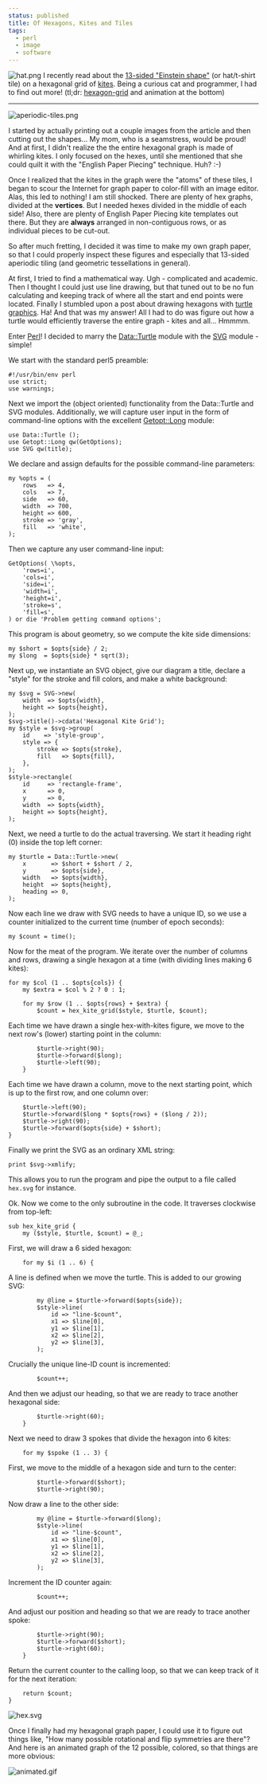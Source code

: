```yaml
---                                                                                                                                                                          
status: published
title: Of Hexagons, Kites and Tiles
tags:
  - perl
  - image
  - software
---
```


![hat.png](hat.png)
I recently read about the [13-sided "Einstein shape"](https://www.scientificamerican.com/article/newfound-mathematical-einstein-shape-creates-a-never-repeating-pattern/) (or hat/t-shirt tile) on a hexagonal grid of [kites](https://en.wikipedia.org/wiki/Kite_(geometry)). Being a curious cat and programmer, I had to find out more! (tl;dr: [hexagon-grid](https://github.com/ology/Graphics/blob/master/hexagon-grid) and animation at the bottom)

---

![aperiodic-tiles.png](aperiodic-tiles.png)

I started by actually printing out a couple images from the article and then cutting out the shapes... My mom, who is a seamstress, would be proud! And at first, I didn't realize the the entire hexagonal graph is made of whirling kites. I only focused on the hexes, until she mentioned that she could quilt it with the "English Paper Piecing" technique. Huh? :-)

Once I realized that the kites in the graph were the "atoms" of these tiles, I began to scour the Internet for graph paper to color-fill with an image editor. Alas, this led to nothing! I am still shocked. There are plenty of hex graphs, divided at the **vertices**. But I needed hexes divided in the middle of each side! Also, there are plenty of English Paper Piecing kite templates out there. But they are **always** arranged in non-contiguous rows, or as individual pieces to be cut-out.

So after much fretting, I decided it was time to make my own graph paper, so that I could properly inspect these figures and especially that 13-sided aperiodic tiling (and geometric tessellations in general).

At first, I tried to find a mathematical way. Ugh - complicated and academic. Then I thought I could just use line drawing, but that tuned out to be no fun calculating and keeping track of where all the start and end points were located. Finally I stumbled upon a post about drawing hexagons with [turtle graphics](https://en.wikipedia.org/wiki/Turtle_graphics). Ha! And that was my answer! All I had to do was figure out how a turtle would efficiently traverse the entire graph - kites and all... Hmmmm.

Enter [Perl](https://www.perl.org/)! I decided to marry the [Data::Turtle](https://metacpan.org/pod/Data::Turtle) module with the [SVG](https://metacpan.org/pod/SVG) module - simple!

We start with the standard perl5 preamble:

    #!/usr/bin/env perl
    use strict;
    use warnings;

Next we import the (object oriented) functionality from the Data::Turtle and SVG modules. Additionally, we will capture user input in the form of command-line options with the excellent [Getopt::Long](https://metacpan.org/pod/Getopt::Long) module:

    use Data::Turtle ();
    use Getopt::Long qw(GetOptions);
    use SVG qw(title);

We declare and assign defaults for the possible command-line parameters:

    my %opts = (
        rows   => 4,
        cols   => 7,
        side   => 60,
        width  => 700,
        height => 600,
        stroke => 'gray',
        fill   => 'white',
    );

Then we capture any user command-line input:

    GetOptions( \%opts,
        'rows=i',
        'cols=i',
        'side=i',
        'width=i',
        'height=i',
        'stroke=s',
        'fill=s',
    ) or die 'Problem getting command options';

This program is about geometry, so we compute the kite side dimensions:

    my $short = $opts{side} / 2;
    my $long  = $opts{side} * sqrt(3);

Next up, we instantiate an SVG object, give our diagram a title, declare a "style" for the stroke and fill colors, and make a white background:

    my $svg = SVG->new(
        width  => $opts{width},
        height => $opts{height},
    );
    $svg->title()->cdata('Hexagonal Kite Grid');
    my $style = $svg->group(
        id    => 'style-group',
        style => {
            stroke => $opts{stroke},
            fill   => $opts{fill},
        },
    );
    $style->rectangle(
        id     => 'rectangle-frame',
        x      => 0,
        y      => 0,
        width  => $opts{width},
        height => $opts{height},
    );

Next, we need a turtle to do the actual traversing. We start it heading right (0) inside the top left corner:

    my $turtle = Data::Turtle->new(
        x       => $short + $short / 2,
        y       => $opts{side},
        width   => $opts{width},
        height  => $opts{height},
        heading => 0,
    );

Now each line we draw with SVG needs to have a unique ID, so we use a counter initialized to the current time (number of epoch seconds):

    my $count = time();

Now for the meat of the program. We iterate over the number of columns and rows, drawing a single hexagon at a time (with dividing lines making 6 kites):

    for my $col (1 .. $opts{cols}) {
        my $extra = $col % 2 ? 0 : 1;

        for my $row (1 .. $opts{rows} + $extra) {
            $count = hex_kite_grid($style, $turtle, $count);

Each time we have drawn a single hex-with-kites figure, we move to the next row's (lower) starting point in the column:

            $turtle->right(90);
            $turtle->forward($long);
            $turtle->left(90);
        }

Each time we have drawn a column, move to the next starting point, which is up to the first row, and one column over:

        $turtle->left(90);
        $turtle->forward($long * $opts{rows} + ($long / 2));
        $turtle->right(90);
        $turtle->forward($opts{side} + $short);
    }

Finally we print the SVG as an ordinary XML string:

    print $svg->xmlify;

This allows you to run the program and pipe the output to a file called `hex.svg` for instance.

Ok. Now we come to the only subroutine in the code. It traverses clockwise from top-left:

    sub hex_kite_grid {
        my ($style, $turtle, $count) = @_;

First, we will draw a 6 sided hexagon:

        for my $i (1 .. 6) {

A line is defined when we move the turtle. This is added to our growing SVG:

            my @line = $turtle->forward($opts{side});
            $style->line(
                id => "line-$count",
                x1 => $line[0],
                y1 => $line[1],
                x2 => $line[2],
                y2 => $line[3],
            );

Crucially the unique line-ID count is incremented:

            $count++;

And then we adjust our heading, so that we are ready to trace another hexagonal side:

            $turtle->right(60);
        }

Next we need to draw 3 spokes that divide the hexagon into 6 kites:

        for my $spoke (1 .. 3) {

First, we move to the middle of a hexagon side and turn to the center:

            $turtle->forward($short);
            $turtle->right(90);

Now draw a line to the other side:

            my @line = $turtle->forward($long);
            $style->line(
                id => "line-$count",
                x1 => $line[0],
                y1 => $line[1], 
                x2 => $line[2],
                y2 => $line[3],
            );

Increment the ID counter again:

            $count++;

And adjust our position and heading so that we are ready to trace another spoke:

            $turtle->right(90);
            $turtle->forward($short);
            $turtle->right(60);
        }

Return the current counter to the calling loop, so that we can keep track of it for the next iteration:

        return $count;
    }

![hex.svg](hex.svg)

Once I finally had my hexagonal graph paper, I could use it to figure out things like, "How many possible rotational and flip symmetries are there"? And here is an animated graph of the 12 possible, colored, so that things are more obvious:

![animated.gif](animated.gif)
